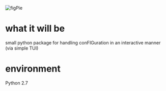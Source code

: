 ![figPie](https://encrypted-tbn0.gstatic.com/images?q=tbn:ANd9GcQxtviotAq8y-91dZ2s93gHtfRQfMOCjmCs6sarK_Y3JETBx1ZW)


# what it will be
small python package for handling conFIGuration in an interactive manner
(via simple TUI)

# environment
Python 2.7

